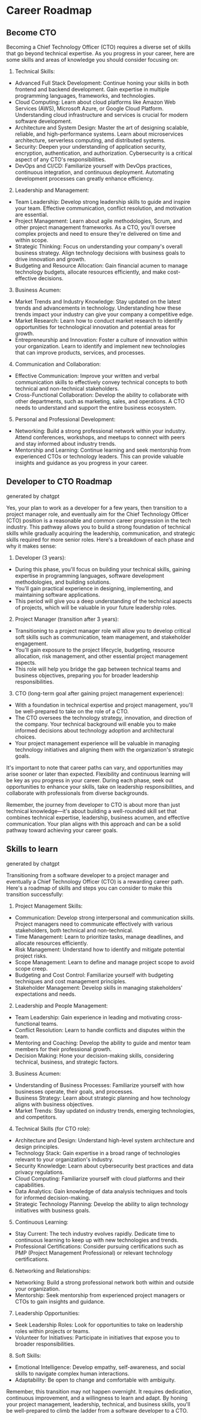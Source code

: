 # Career Roadmap

## Become CTO

Becoming a Chief Technology Officer (CTO) requires a diverse set of skills that go beyond technical expertise. As you progress in your career, here are some skills and areas of knowledge you should consider focusing on:
1. Technical Skills:
* Advanced Full Stack Development: Continue honing your skills in both frontend and backend development. Gain expertise in multiple programming languages, frameworks, and technologies.
* Cloud Computing: Learn about cloud platforms like Amazon Web Services (AWS), Microsoft Azure, or Google Cloud Platform. Understanding cloud infrastructure and services is crucial for modern software development.
* Architecture and System Design: Master the art of designing scalable, reliable, and high-performance systems. Learn about microservices architecture, serverless computing, and distributed systems.
* Security: Deepen your understanding of application security, encryption, authentication, and authorization. Cybersecurity is a critical aspect of any CTO's responsibilities.
* DevOps and CI/CD: Familiarize yourself with DevOps practices, continuous integration, and continuous deployment. Automating development processes can greatly enhance efficiency.
2. Leadership and Management:
* Team Leadership: Develop strong leadership skills to guide and inspire your team. Effective communication, conflict resolution, and motivation are essential.
* Project Management: Learn about agile methodologies, Scrum, and other project management frameworks. As a CTO, you'll oversee complex projects and need to ensure they're delivered on time and within scope.
* Strategic Thinking: Focus on understanding your company's overall business strategy. Align technology decisions with business goals to drive innovation and growth.
* Budgeting and Resource Allocation: Gain financial acumen to manage technology budgets, allocate resources efficiently, and make cost-effective decisions.
3. Business Acumen:
* Market Trends and Industry Knowledge: Stay updated on the latest trends and advancements in technology. Understanding how these trends impact your industry can give your company a competitive edge.
* Market Research: Learn how to conduct market research to identify opportunities for technological innovation and potential areas for growth.
* Entrepreneurship and Innovation: Foster a culture of innovation within your organization. Learn to identify and implement new technologies that can improve products, services, and processes.
4. Communication and Collaboration:
* Effective Communication: Improve your written and verbal communication skills to effectively convey technical concepts to both technical and non-technical stakeholders.
* Cross-Functional Collaboration: Develop the ability to collaborate with other departments, such as marketing, sales, and operations. A CTO needs to understand and support the entire business ecosystem.
5. Personal and Professional Development:
* Networking: Build a strong professional network within your industry. Attend conferences, workshops, and meetups to connect with peers and stay informed about industry trends.
* Mentorship and Learning: Continue learning and seek mentorship from experienced CTOs or technology leaders. This can provide valuable insights and guidance as you progress in your career.



## Developer to CTO Roadmap
generated by chatgpt

Yes, your plan to work as a developer for a few years, then transition to a project manager role, and eventually aim for the Chief Technology Officer (CTO) position is a reasonable and common career progression in the tech industry. This pathway allows you to build a strong foundation of technical skills while gradually acquiring the leadership, communication, and strategic skills required for more senior roles.
Here's a breakdown of each phase and why it makes sense:

1. Developer (3 years):
* During this phase, you'll focus on building your technical skills, gaining expertise in programming languages, software development methodologies, and building solutions.
* You'll gain practical experience in designing, implementing, and maintaining software applications.
* This period will give you a deep understanding of the technical aspects of projects, which will be valuable in your future leadership roles.

2. Project Manager (transition after 3 years):
* Transitioning to a project manager role will allow you to develop critical soft skills such as communication, team management, and stakeholder engagement.
* You'll gain exposure to the project lifecycle, budgeting, resource allocation, risk management, and other essential project management aspects.
* This role will help you bridge the gap between technical teams and business objectives, preparing you for broader leadership responsibilities.

3. CTO (long-term goal after gaining project management experience):
* With a foundation in technical expertise and project management, you'll be well-prepared to take on the role of a CTO.
* The CTO oversees the technology strategy, innovation, and direction of the company. Your technical background will enable you to make informed decisions about technology adoption and architectural choices.
* Your project management experience will be valuable in managing technology initiatives and aligning them with the organization's strategic goals.

It's important to note that career paths can vary, and opportunities may arise sooner or later than expected. Flexibility and continuous learning will be key as you progress in your career. During each phase, seek out opportunities to enhance your skills, take on leadership responsibilities, and collaborate with professionals from diverse backgrounds.

Remember, the journey from developer to CTO is about more than just technical knowledge—it's about building a well-rounded skill set that combines technical expertise, leadership, business acumen, and effective communication. Your plan aligns with this approach and can be a solid pathway toward achieving your career goals.


## Skills to learn
generated by chatgpt

Transitioning from a software developer to a project manager and eventually a Chief Technology Officer (CTO) is a rewarding career path. Here's a roadmap of skills and steps you can consider to make this transition successfully:
1. Project Management Skills:
* Communication: Develop strong interpersonal and communication skills. Project managers need to communicate effectively with various stakeholders, both technical and non-technical.
* Time Management: Learn to prioritize tasks, manage deadlines, and allocate resources efficiently.
* Risk Management: Understand how to identify and mitigate potential project risks.
* Scope Management: Learn to define and manage project scope to avoid scope creep.
* Budgeting and Cost Control: Familiarize yourself with budgeting techniques and cost management principles.
* Stakeholder Management: Develop skills in managing stakeholders' expectations and needs.

2. Leadership and People Management:
* Team Leadership: Gain experience in leading and motivating cross-functional teams.
* Conflict Resolution: Learn to handle conflicts and disputes within the team.
* Mentoring and Coaching: Develop the ability to guide and mentor team members for their professional growth.
* Decision Making: Hone your decision-making skills, considering technical, business, and strategic factors.

3. Business Acumen:
* Understanding of Business Processes: Familiarize yourself with how businesses operate, their goals, and processes.
* Business Strategy: Learn about strategic planning and how technology aligns with business objectives.
* Market Trends: Stay updated on industry trends, emerging technologies, and competitors.

4. Technical Skills (for CTO role):
* Architecture and Design: Understand high-level system architecture and design principles.
* Technology Stack: Gain expertise in a broad range of technologies relevant to your organization's industry.
* Security Knowledge: Learn about cybersecurity best practices and data privacy regulations.
* Cloud Computing: Familiarize yourself with cloud platforms and their capabilities.
* Data Analytics: Gain knowledge of data analysis techniques and tools for informed decision-making.
* Strategic Technology Planning: Develop the ability to align technology initiatives with business goals.

5. Continuous Learning:
* Stay Current: The tech industry evolves rapidly. Dedicate time to continuous learning to keep up with new technologies and trends.
* Professional Certifications: Consider pursuing certifications such as PMP (Project Management Professional) or relevant technology certifications.

6. Networking and Relationships:
* Networking: Build a strong professional network both within and outside your organization.
* Mentorship: Seek mentorship from experienced project managers or CTOs to gain insights and guidance.

7. Leadership Opportunities:
* Seek Leadership Roles: Look for opportunities to take on leadership roles within projects or teams.
* Volunteer for Initiatives: Participate in initiatives that expose you to broader responsibilities.

8. Soft Skills:
* Emotional Intelligence: Develop empathy, self-awareness, and social skills to navigate complex human interactions.
* Adaptability: Be open to change and comfortable with ambiguity.

Remember, this transition may not happen overnight. It requires dedication, continuous improvement, and a willingness to learn and adapt. By honing your project management, leadership, technical, and business skills, you'll be well-prepared to climb the ladder from a software developer to a CTO.